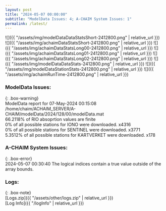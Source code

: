 ```yaml
---
layout: post
title: "2024-05-07 00:00:00"
subtitle: "ModelData Issues: 4; A-CHAIM System Issues: 1"
permalink: /latest/
---
```


![]({{ "/assets/img/modelDataDataStatsShort-2412800.png" | relative_url }})
![]({{ "/assets/img/achaimDataStatsShort-2412800.png" | relative_url }})
![]({{ "/assets/img/achaimDataStatsLong00-2412800.png" | relative_url }})
![]({{ "/assets/img/achaimDataStatsLong01-2412800.png" | relative_url }})
![]({{ "/assets/img/achaimDataStatsLong02-2412800.png" | relative_url }})
![]({{ "/assets/img/modelDataDataStats-2412800.png" | relative_url }})
![]({{ "/assets/img/modelDataStationStats-2412800.png" | relative_url }})
![]({{ "/assets/img/achaimRunTime-2412800.png" | relative_url }})


### ModelData Issues:  
  
{: .box-warning}  
 ModelData report for 07-May-2024 00:15:08   
 /home/chaim/ACHAIM_SERVER/A-CHAIM/modelData/2024/128/00/modelData.mat   
 66.2118% of RIO absoprtion values are finite   
 0% of all possible stations for IONO were downloaded. x4316   
 0% of all possible stations for SENTINEL were downloaded. x3771   
 5.3512% of all possible stations for KARTVERKET were downloaded. x178   
  
### A-CHAIM System Issues:  
  
{: .box-error}  
2024-05-07 00:30:40 The logical indices contain a true value outside of the array bounds.  

### Logs:  
  
{: .box-note}  
[Logs.zip]({{ "/assets/other/logs.zip" | relative_url }})  
[Log Info]({{ "/logInfo" | relative_url }})  
